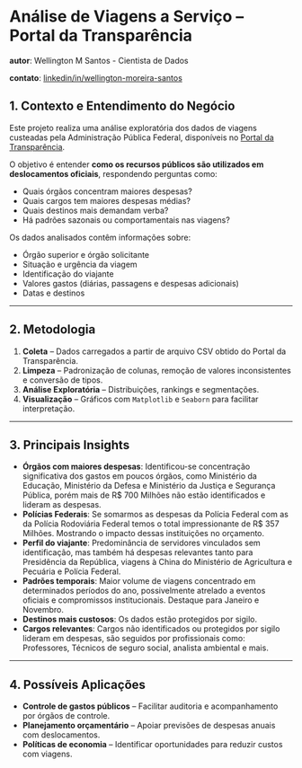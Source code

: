 # Análise de Viagens a Serviço – Portal da Transparência

**autor**: Wellington M Santos - Cientista de Dados

**contato**: [linkedin/in/wellington-moreira-santos](https://www.linkedin.com/in/wellington-moreira-santos/)

## 1. Contexto e Entendimento do Negócio

Este projeto realiza uma análise exploratória dos dados de viagens custeadas pela Administração Pública Federal, disponíveis no [Portal da Transparência](https://portaldatransparencia.gov.br/viagens/visao-geral).

O objetivo é entender **como os recursos públicos são utilizados em deslocamentos oficiais**, respondendo perguntas como:

* Quais órgãos concentram maiores despesas?
* Quais cargos tem maiores despesas médias?
* Quais destinos mais demandam verba?
* Há padrões sazonais ou comportamentais nas viagens?

Os dados analisados contêm informações sobre:

* Órgão superior e órgão solicitante
* Situação e urgência da viagem
* Identificação do viajante
* Valores gastos (diárias, passagens e despesas adicionais)
* Datas e destinos

---

## 2. Metodologia

1. **Coleta** – Dados carregados a partir de arquivo CSV obtido do Portal da Transparência.
2. **Limpeza** – Padronização de colunas, remoção de valores inconsistentes e conversão de tipos.
3. **Análise Exploratória** – Distribuições, rankings e segmentações.
4. **Visualização** – Gráficos com `Matplotlib` e `Seaborn` para facilitar interpretação.

---

## 3. Principais Insights

* **Órgãos com maiores despesas**: Identificou-se concentração significativa dos gastos em poucos órgãos, como Ministério da Educação, Ministério da Defesa e Ministério da Justiça e Segurança Pública, porém mais de R$ 700 Milhões não estão identificados e lideram as despesas.
* **Polícias Federais**: Se somarmos as despesas da Polícia Federal com as da Polícia Rodoviária Federal temos o total impressionante de R$ 357 Milhões. Mostrando o impacto dessas instituições no orçamento.
* **Perfil do viajante**: Predominância de servidores vinculados sem identificação, mas também há despesas relevantes tanto para Presidência da República, viagens à China do Ministério de Agricultura e Pecuária e Polícia Federal.
* **Padrões temporais**: Maior volume de viagens concentrado em determinados períodos do ano, possivelmente atrelado a eventos oficiais e compromissos institucionais. Destaque para Janeiro e Novembro.
* **Destinos mais custosos**: Os dados estão protegidos por sigilo.
* **Cargos relevantes**: Cargos não identificados ou protegidos por sigilo lideram em despesas, são seguidos por profissionais como: Professores, Técnicos de seguro social, analista ambiental e mais.

---

## 4. Possíveis Aplicações

* **Controle de gastos públicos** – Facilitar auditoria e acompanhamento por órgãos de controle.
* **Planejamento orçamentário** – Apoiar previsões de despesas anuais com deslocamentos.
* **Políticas de economia** – Identificar oportunidades para reduzir custos com viagens.
